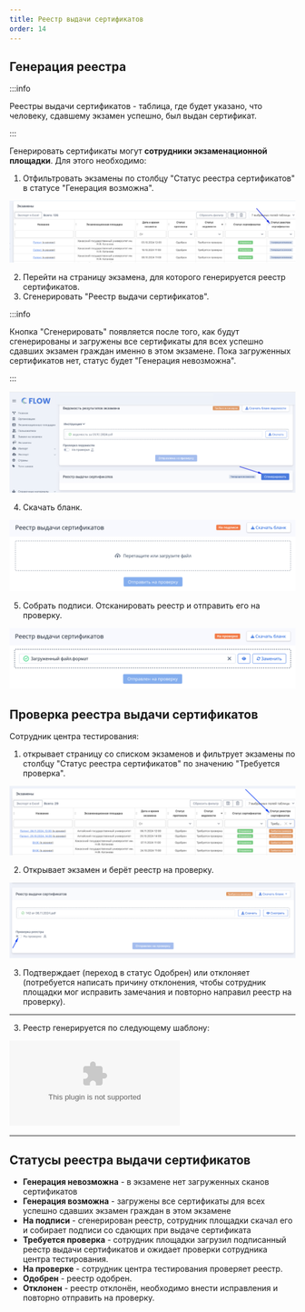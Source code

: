 ```yaml
---
title: Реестр выдачи сертификатов
order: 14
---
```


## Генерация реестра

:::info 

Реестры выдачи сертификатов - таблица, где будет указано, что человеку, сдавшему экзамен успешно,  был выдан сертификат.

:::

Генерировать сертификаты могут **сотрудники экзаменационной площадки**. Для этого необходимо:

1. Отфильтровать экзамены по столбцу "Статус реестра сертификатов" в статусе "Генерация возможна".

![](<./image (34).png>)

2. Перейти на страницу экзамена, для которого генерируется  реестр сертификатов.
3. Сгенерировать "Реестр выдачи сертификатов".

:::info 

Кнопка "Сгенерировать" появляется после того, как будут сгенерированы и загружены все сертификаты для всех успешно сдавших экзамен граждан именно в этом экзамене. Пока загруженных сертификатов нет, статус будет "Генерация невозможна".

:::

![](<./image (35).png>)

4. Скачать бланк.

![](<./image (89).png>)

5. Собрать подписи. Отсканировать реестр и отправить его на проверку.

![](<./image (91).png>)

## Проверка реестра выдачи сертификатов

Сотрудник центра тестирования:

1. открывает страницу со списком экзаменов и фильтрует экзамены по столбцу "Статус реестра сертификатов" по значению "Требуется проверка".

![](<./image (36).png>)

2. Открывает экзамен и берёт реестр на проверку.

![](<./image (37).png>)

3. Подтверждает (переход в статус Одобрен) или отклоняет (потребуется написать причину отклонения, чтобы сотрудник площадки мог исправить замечания и повторно направил реестр на проверку).

---

3. Реестр генерируется по следующему шаблону:

![](<./Реестр выдачи сертификатов.xlsx>)

---

## Статусы реестра выдачи сертификатов

-  **Генерация невозможна** - в экзамене нет загруженных сканов сертификатов
-  **Генерация возможна** -  загружены все сертификаты для всех успешно сдавших экзамен граждан в этом экзамене
-  **На подписи** - сгенерирован реестр, сотрудник площадки скачал его и собирает подписи со сдающих при выдаче сертификата
-  **Требуется проверка** - сотрудник площадки загрузил подписанный реестр выдачи сертификатов и ожидает проверки сотрудника центра тестирования.
-  **На проверке** - сотрудник центра тестирования проверяет реестр.
-  **Одобрен** - реестр одобрен.
-  **Отклонен** - реестр отклонён, необходимо внести исправления и повторно отправить на проверку.